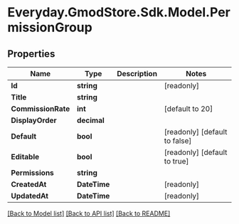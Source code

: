 # Everyday.GmodStore.Sdk.Model.PermissionGroup

## Properties

Name | Type | Description | Notes
------------ | ------------- | ------------- | -------------
**Id** | **string** |  | [readonly] 
**Title** | **string** |  | 
**CommissionRate** | **int** |  | [default to 20]
**DisplayOrder** | **decimal** |  | 
**Default** | **bool** |  | [readonly] [default to false]
**Editable** | **bool** |  | [readonly] [default to true]
**Permissions** | **string** |  | 
**CreatedAt** | **DateTime** |  | [readonly] 
**UpdatedAt** | **DateTime** |  | [readonly] 

[[Back to Model list]](../README.md#documentation-for-models) [[Back to API list]](../README.md#documentation-for-api-endpoints) [[Back to README]](../README.md)

